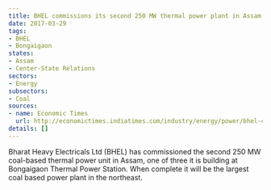 ```yaml
---
title: BHEL commissions its second 250 MW thermal power plant in Assam
date: 2017-03-29
tags:
- BHEL
- Bongaigaon
states:
- Assam
- Center-State Relations
sectors:
- Energy
subsectors:
- Coal
sources:
- name: Economic Times
  url: http://economictimes.indiatimes.com/industry/energy/power/bhel-commissions-250-mw-plant-in-assam/articleshow/57795846.cms
details: []
---
```


Bharat Heavy Electricals Ltd (BHEL) has commissioned the second 250 MW coal-based thermal power unit in Assam, one of three it is building at Bongaigaon Thermal Power Station. When complete it will be the largest coal based power plant in the northeast.
